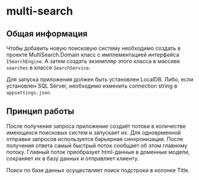 # multi-search

## Общая информация

Чтобы добавить новую поисковую систему необходимо создать в проекте MultiSearch.Domain 
класс с имплементацией интерфейса `ISearchEngine`. А затем создать экземпляр этого класса в массиве `searches` 
в классе `SearchService`.

Для запуска приложения должен быть установлен LocalDB. Либо, если установлен SQL Server, необходимо изменить 
connection string в `appsettings.json`.

## Принцип работы

После получения запроса приложение создаёт потоки в количестве имеющихся поисковых систем и запускает их. 
Для одноврменной отправки запросов используется барьерная синхронизация. После получения ответа самый быстрый 
поток сообщает об этом главному потоку. Главный поток преобразует html-данные в доменные модели, сохраняет их 
в базу данных и отправляет клиенту.

Поиск по базе данных осуществляет поиск подстроки в колонке Title.
